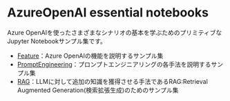# AzureOpenAI essential notebooks
Azure OpenAIを使ったさまざまなシナリオの基本を学ぶためのプリミティブなJupyter Notebookサンプル集です。

 - [Feature](./Feature)：Azure OpenAIの機能を説明するサンプル集
 - [PromptEngineering](./PromptEngineering)：プロンプトエンジニアリングの各手法を説明するサンプル集
 - [RAG](./RAG)：LLMに対して追加の知識を獲得させる手法であるRAG:Retrieval Augmented Generation(検索拡張生成)のためのサンプル集